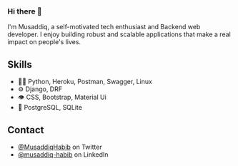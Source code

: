 ### Hi there 👋
I'm Musaddiq, a self-motivated tech enthusiast and Backend web developer.
I enjoy building robust and scalable applications that make a real impact on people's lives.
<!-- From conception to deployment, I am committed to delivering excellence every step of the way. -->

## Skills
- 👨‍💻 Python, Heroku, Postman, Swagger, Linux
- ⚙️ Django, DRF
- 👁️ CSS, Bootstrap, Material Ui
- 💽 PostgreSQL, SQLite

## Contact 
- [@MusaddiqHabib](https://twitter.com/MusaddiqHabib) on Twitter
- [@musaddiq-habib](https://www.linkedin.com/in/musaddiq-habib/) on LinkedIn



<!--
**msdqhabib/msdqhabib** is a ✨ _special_ ✨ repository because its `README.md` (this file) appears on your GitHub profile.

Here are some ideas to get you started:

- 🔭 I’m currently working on ...
- 🌱 I’m currently learning ...
- 👯 I’m looking to collaborate on ...
- 🤔 I’m looking for help with ...
- 💬 Ask me about ...
- 📫 How to reach me: ...
- 😄 Pronouns: ...
- ⚡ Fun fact: ...
-->
